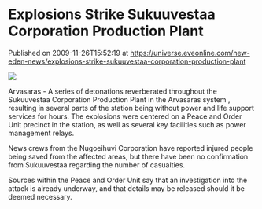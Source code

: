 # Explosions Strike Sukuuvestaa Corporation Production Plant
Published on 2009-11-26T15:52:19 at https://universe.eveonline.com/new-eden-news/explosions-strike-sukuuvestaa-corporation-production-plant

![](http://www.eve-mercury.net/images/mercurybanner.png)

  
Arvasaras - A series of detonations reverberated throughout the Sukuuvestaa Corporation Production Plant in the Arvasaras system , resulting in several parts of the station being without power and life support services for hours. The explosions were centered on a Peace and Order Unit precinct in the station, as well as several key facilities such as power management relays.

News crews from the Nugoeihuvi Corporation have reported injured people being saved from the affected areas, but there have been no confirmation from  Sukuuvestaa regarding the number of casualties.

Sources within the Peace and Order Unit say that an investigation into the attack is already underway, and that details may be released should it be deemed necessary.
